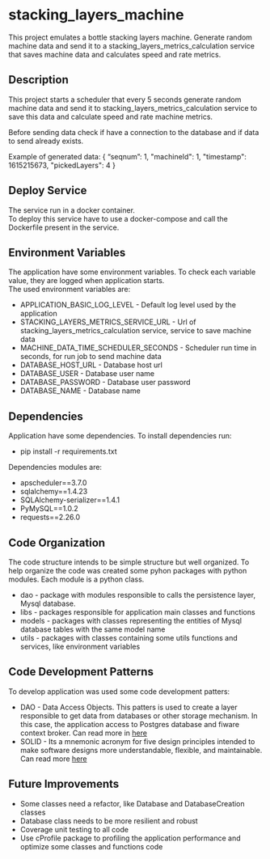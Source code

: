 # stacking_layers_machine

This project emulates a bottle stacking layers machine. 
Generate random machine data and send it to a stacking_layers_metrics_calculation service that saves machine data and calculates speed and rate metrics.


## Description

This project starts a scheduler that every 5 seconds generate random machine data and send it to stacking_layers_metrics_calculation service to save this data and calculate speed and rate machine metrics.

Before sending data check if have a connection to the database and if data to send already exists.

Example of generated data:
{
  “seqnum”:  1, 
  "machineId": 1,
  "timestamp": 1615215673,
  "pickedLayers": 4
}


## Deploy Service

The service run in a docker container.  
To deploy this service have to use a docker-compose and call the Dockerfile present in the service.  


## Environment Variables

The application have some environment variables. To check each variable value, they are logged when application starts.  
The used environment variables are:

* APPLICATION_BASIC_LOG_LEVEL - Default log level used by the application
* STACKING_LAYERS_METRICS_SERVICE_URL - Url of stacking_layers_metrics_calculation service, service to save machine data
* MACHINE_DATA_TIME_SCHEDULER_SECONDS - Scheduler run time in seconds, for run job to send machine data
* DATABASE_HOST_URL - Database host url
* DATABASE_USER - Database user name
* DATABASE_PASSWORD - Database user password
* DATABASE_NAME - Database name


## Dependencies

Application have some dependencies. To install dependencies run:  

* pip install -r requirements.txt

Dependencies modules are:

* apscheduler==3.7.0
* sqlalchemy==1.4.23
* SQLAlchemy-serializer==1.4.1
* PyMySQL==1.0.2
* requests==2.26.0

## Code Organization

The code structure intends to be simple structure but well organized. To help organize the code was created some pyhon packages with python modules. Each module is a python class. 

* dao - package with modules responsible to calls the persistence layer, Mysql database.
* libs - packages responsible for application main classes and functions
* models - packages with classes representing the entities of Mysql database tables with the same model name
* utils - packages with classes containing some utils functions and services, like environment variables


## Code Development Patterns

To develop application was used some code development patters:

* DAO - Data Access Objects. This patters is used to create a layer responsible to get data from databases or other storage mechanism. In this case, the application access to Postgres database and fiware context broker. Can read more in [here](https://en.wikipedia.org/wiki/Data_access_object)
* SOLID - Its a mnemonic acronym for five design principles intended to make software designs more understandable, flexible, and maintainable. Can read more [here](https://www.digitalocean.com/community/conceptual_articles/s-o-l-i-d-the-first-five-principles-of-object-oriented-design)



## Future Improvements

* Some classes need a refactor, like Database and DatabaseCreation classes
* Database class needs to be more resilient and robust  
* Coverage unit testing to all code
* Use cProfile package to profiling the application performance and optimize some classes and functions code
